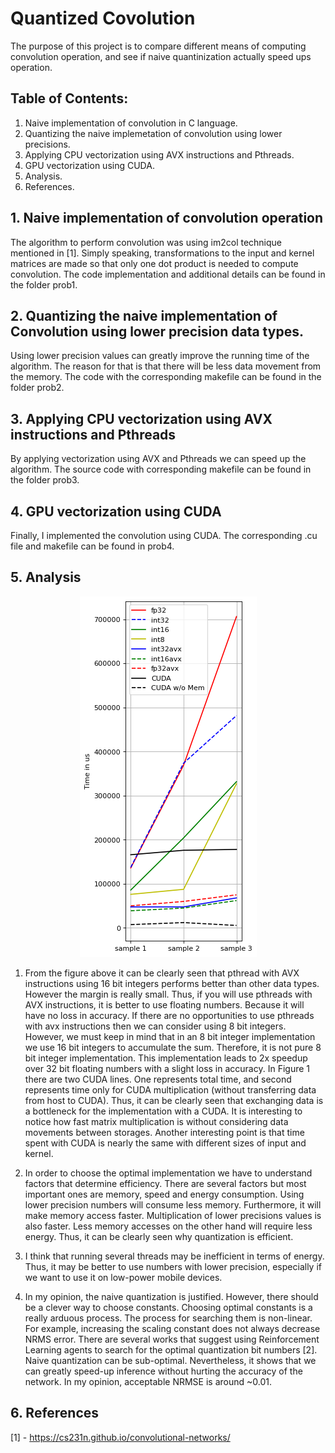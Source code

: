 # Quantized Covolution


The purpose of this project is to compare different means of computing convolution operation, and see if naive quantinization actually speed ups operation.


## Table of Contents:
1. Naive implementation of convolution in C language.
2. Quantizing the naive implemetation of convolution using lower precisions.
3. Applying CPU vectorization using AVX instructions and Pthreads.
4. GPU vectorization using CUDA.
5. Analysis.
6. References.


## 1. Naive implementation of convolution operation

The algorithm to perform convolution was using im2col technique mentioned in [1]. Simply speaking, transformations to the input and kernel matrices are made so that only one dot product is needed to compute convolution. The code implementation and additional details can be found in the folder prob1.

## 2. Quantizing the naive implementation of Convolution using lower precision data types.

Using lower precision values can greatly improve the running time of the algorithm. The reason for that is that there will be less data movement from the memory. The code with the corresponding makefile can be found in the folder prob2.

## 3. Applying CPU vectorization using AVX instructions and Pthreads

By applying vectorization using AVX and Pthreads we can speed up the algorithm. The source code with corresponding makefile can be found in the folder prob3.

## 4. GPU vectorization using CUDA

Finally, I implemented the convolution using CUDA. The corresponding .cu file and makefile can be found in prob4.

## 5. Analysis

<p align="center">
  <img width="283" height="577" src="https://github.com/MrPositron/Quantized-Covolution/blob/main/analysis1.png">
</p>

1. From the figure above it can be clearly seen that pthread with AVX instructions using 16 bit integers performs better than other data types. However the margin is really small. Thus, if you will use pthreads with AVX instructions, it is better to use floating numbers. Because it will have no loss in accuracy.
If there are no opportunities to use pthreads with avx instructions then we can consider using 8 bit integers. However, we must keep in mind that in an 8 bit integer implementation we use 16 bit integers to accumulate the sum. Therefore, it is not pure 8 bit integer implementation. This implementation leads to 2x speedup over 32 bit floating numbers with a slight loss in accuracy. In Figure 1 there are two CUDA lines. One represents total time, and second represents time only for CUDA multiplication (without transferring data from host to CUDA). Thus, it can be clearly seen that exchanging data is a bottleneck for the implementation with a CUDA. It is interesting to notice how fast matrix multiplication is without considering data movements between storages. Another interesting point is that time spent with CUDA is nearly the same with different sizes of input and kernel.

2. In order to choose the optimal implementation we have to understand factors that determine efficiency. There are several factors but most important ones are memory, speed and energy consumption. Using lower precision numbers will consume less memory. Furthermore, it will make memory access faster. Multiplication of lower precisions values is also faster. Less memory accesses on the other hand will require less energy. Thus, it can be clearly seen why quantization is efficient.

3. I think that running several threads may be inefficient in terms of energy. Thus, it may be better to use numbers with lower precision, especially if we want to use it on low-power mobile devices.


4. In my opinion, the naive quantization is justified. However, there should be a clever way to choose constants. Choosing optimal constants is a really arduous process. The process for searching them is non-linear. For example, increasing the scaling constant does not always decrease NRMS error. There are several works that suggest using Reinforcement Learning agents to search for the optimal quantization bit numbers [2]. Naive quantization can be sub-optimal. Nevertheless, it shows that we can greatly speed-up inference without hurting the accuracy of the network. In my opinion, acceptable NRMSE is around ~0.01.

## 6. References

[1] - https://cs231n.github.io/convolutional-networks/
